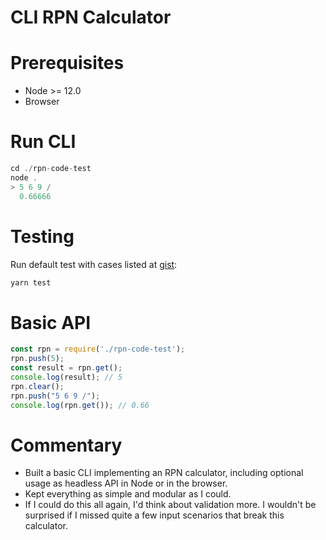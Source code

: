CLI RPN Calculator
==================

# Prerequisites

* Node >= 12.0
* Browser

# Run CLI

```js
cd ./rpn-code-test
node .
> 5 6 9 /
  0.66666
```

# Testing

Run default test with cases listed at [gist](https://gist.github.com/dennisbaskin/5979ff6a0d8c1e90b59d060155862767):

```js
yarn test
```

# Basic API

```js
const rpn = require('./rpn-code-test');
rpn.push(5);
const result = rpn.get();
console.log(result); // 5
rpn.clear();
rpn.push("5 6 9 /");
console.log(rpn.get()); // 0.66
```

# Commentary

* Built a basic CLI implementing an RPN calculator, including optional usage as headless API in Node or in the browser.
* Kept everything as simple and modular as I could.
* If I could do this all again, I'd think about validation more. I wouldn't be surprised if I missed quite a few input scenarios that break this calculator.